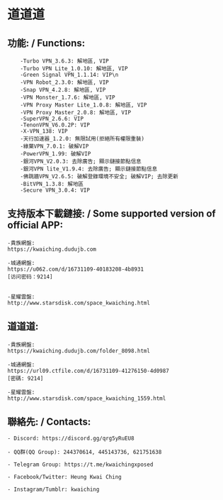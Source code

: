 # 道道道

## 功能: / Functions:

        -Turbo VPN_3.6.3: 解地區, VIP
        -Turbo VPN Lite_1.0.10: 解地區, VIP
        -Green Signal VPN_1.1.14: VIP\n
        -VPN Robot_2.3.0: 解地區, VIP
        -Snap VPN_4.2.8: 解地區, VIP
        -VPN Monster_1.7.6: 解地區, VIP
        -VPN Proxy Master Lite_1.0.8: 解地區, VIP
        -VPN Proxy Master_2.0.8: 解地區, VIP
        -SuperVPN_2.6.6: VIP
        -TenonVPN_V6.0.2P: VIP
        -X-VPN_138: VIP
        -天行加速器_1.2.0: 無限試用(拒絕所有權限重裝)
        -綠葉VPN_7.0.1: 破解VIP
        -PowerVPN_1.99: 破解VIP
        -銀河VPN_V2.0.3: 去除廣告; 顯示鏈接節點信息
        -銀河VPN lite_V1.9.4: 去除廣告; 顯示鏈接節點信息
        -佛跳牆VPN_V2.6.5: 破解登錄環境不安全; 破解VIP; 去除更新
        -BitVPN_1.3.8: 解地區
        -Secure VPN_3.0.4: VIP

## 支持版本下載鏈接: / Some supported version of official APP:

	-貴族網盤:
	https://kwaiching.dudujb.com

	-城通網盤:
	https://u062.com/d/16731109-40183208-4b8931
	[访问密码：9214]


	-星耀雲盤:
	http://www.starsdisk.com/space_kwaiching.html

## 道道道:

	-貴族網盤:
	https://kwaiching.dudujb.com/folder_8098.html

	-城通網盤:
	https://url09.ctfile.com/d/16731109-41276150-4d0987
	[密碼: 9214]

	-星耀雲盤:
	http://www.starsdisk.com/space_kwaiching_1559.html

## 聯絡先: / Contacts:

	- Discord: https://discord.gg/qrg5yRuEU8

	- QQ群(QQ Group): 244370614, 445143736, 621751638

	- Telegram Group: https://t.me/kwaichingxposed

	- Facebook/Twitter: Heung Kwai Ching

	- Instagram/Tumblr: kwaiching
